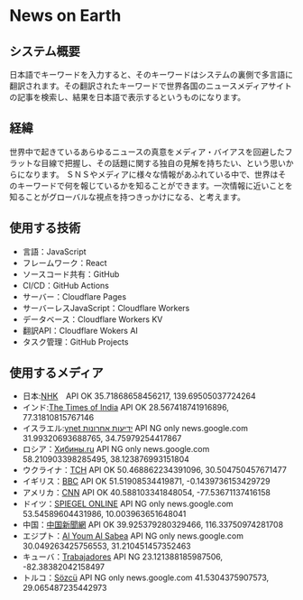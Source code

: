 # News on Earth

## システム概要
日本語でキーワードを入力すると、そのキーワードはシステムの裏側で多言語に翻訳されます。その翻訳されたキーワードで世界各国のニュースメディアサイトの記事を検索し、結果を日本語で表示するというものになります。

## 経緯

世界中で起きているあらゆるニュースの真意をメディア・バイアスを回避したフラットな目線で把握し、その話題に関する独自の見解を持ちたい、という思いからになります。
ＳＮＳやメディアに様々な情報があふれている中で、世界はそのキーワードで何を報じているかを知ることができます。一次情報に近いことを知ることがグローバルな視点を持つきっかけになる、と考えます。

## 使用する技術

* 言語：JavaScript
* フレームワーク：React
* ソースコード共有：GitHub
* CI/CD：GitHub Actions
* サーバー：Cloudflare Pages
* サーバーレスJavaScript：Cloudflare Workers
* データベース：Cloudflare Workers KV
* 翻訳API：Cloudflare Wokers AI
* タスク管理：GitHub Projects

## 使用するメディア
* 日本:[NHK](https://www.nhk.or.jp/)　API OK
35.71868658456217, 139.69505037724264
* インド:[The Times of India](https://timesofindia.indiatimes.com/) API OK
28.567418741916896, 77.31810815767146
* イスラエル:[ynet ידיעות אחרונות](https://www.ynet.co.il/home/0,7340,L-8,00.html) API NG only news.google.com
31.99320693688765, 34.75979254417867
* ロシア：[Хибины.ru](https://www.interfax.ru/) API NG only news.google.com
58.210903398285495, 38.123876993151804
* ウクライナ：[TCH](https://tsn.ua/) API OK
50.468862234391096, 30.504750457671477
* イギリス：[BBC](https://www.bbc.com/) API OK
51.51908534419871, -0.1439736153429729
* アメリカ：[CNN](https://edition.cnn.com/) API OK
40.588103341848054, -77.53671137416158
* ドイツ：[SPIEGEL ONLINE](https://www.spiegel.de/politik/) API NG only news.google.com
53.54589604431986, 10.003963651648041
* 中国：[中国新聞網](https://www.chinanews.com/) API OK
39.925379280329466, 116.33750974281708
* エジプト：[Al Youm Al Sabea](https://www.youm7.com/home/index) API NG only news.google.com
30.049263425756553, 31.210451457352463
* キューバ：[Trabajadores](https://www.trabajadores.cu/) API NG
23.121388185987506, -82.38382042158497
* トルコ：[Sözcü](https://www.sozcu.com.tr/) API NG only news.google.com
41.5304375907573, 29.065487235442973
